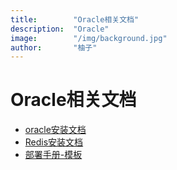 ```yaml
---
title:        "Oracle相关文档"
description:  "Oracle"
image:        "/img/background.jpg"
author:       "柚子"
---
```


# Oracle相关文档


* [oracle安装文档](https://github.com/zxyouzi/zxyouzi.github.io/raw/master/_posts/oracle安装文档.doc)
* [Redis安装文档](https://github.com/zxyouzi/zxyouzi.github.io/raw/master/_posts/Redis安装文档.doc)
* [部署手册-模板](https://github.com/zxyouzi/zxyouzi.github.io/raw/master/_posts/部署手册-模板.doc)